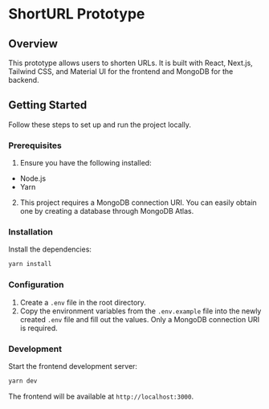 # ShortURL Prototype

## Overview

This prototype allows users to shorten URLs. It is built with React, Next.js, Tailwind CSS, and Material UI for the frontend and MongoDB for the backend.

## Getting Started

Follow these steps to set up and run the project locally.

### Prerequisites

1. Ensure you have the following installed:

- Node.js
- Yarn

2. This project requires a MongoDB connection URI. You can easily obtain one by creating a database through MongoDB Atlas.

### Installation

Install the dependencies:

```bash
yarn install
```

### Configuration

1. Create a `.env` file in the root directory.
2. Copy the environment variables from the `.env.example` file into the newly created `.env` file and fill out the values. Only a MongoDB connection URI is required.

### Development

Start the frontend development server:

```bash
yarn dev
```

The frontend will be available at `http://localhost:3000`.
